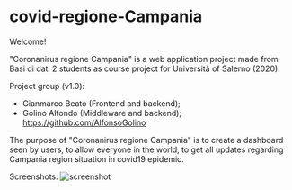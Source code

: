# covid-regione-Campania

Welcome!

"Coronanirus regione Campania" is a web application project made from Basi di dati 2 students as course project for Università of Salerno (2020).

Project group (v1.0):
- Gianmarco Beato (Frontend and backend);
- Golino Alfondo (Middleware and backend); https://github.com/AlfonsoGolino

The purpose of "Coronanirus regione Campania" is to create a dashboard seen by users, to allow everyone in the world, to get all updates regarding Campania region situation in covid19 epidemic.

Screenshots:
![screenshot](https://user-images.githubusercontent.com/5273552/93324353-0f6d1f00-f816-11ea-94c0-681af3ae1723.png)

